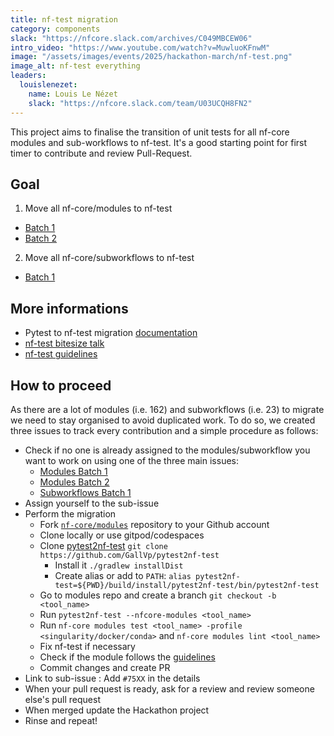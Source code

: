 ```yaml
---
title: nf-test migration
category: components
slack: "https://nfcore.slack.com/archives/C049MBCEW06"
intro_video: "https://www.youtube.com/watch?v=MuwluoKFnwM"
image: "/assets/images/events/2025/hackathon-march/nf-test.png"
image_alt: nf-test everything
leaders:
  louislenezet:
    name: Louis Le Nézet
    slack: "https://nfcore.slack.com/team/U03UCQH8FN2"
---
```


This project aims to finalise the transition of unit tests for all nf-core modules and sub-workflows to nf-test.
It's a good starting point for first timer to contribute and review Pull-Request.

## Goal

1. Move all nf-core/modules to nf-test

- [Batch 1](https://github.com/nf-core/modules/issues/7529)
- [Batch 2](https://github.com/nf-core/modules/issues/7654)

2. Move all nf-core/subworkflows to nf-test

- [Batch 1](https://github.com/nf-core/modules/issues/7575)

## More informations

- Pytest to nf-test migration [documentation](https://nf-co.re/docs/tutorials/tests_and_test_data/migrate_to_nf-test)
- [nf-test bitesize talk](https://www.youtube.com/watch?v=K9B7JRkMpQ4)
- [nf-test guidelines](https://nf-co.re/docs/tutorials/tests_and_test_data/nf-test_writing_tests)

## How to proceed

As there are a lot of modules (i.e. 162) and subworkflows (i.e. 23) to migrate we need to stay organised to avoid duplicated work. To do so, we created three issues to track every contribution and a simple procedure as follows:

- Check if no one is already assigned to the modules/subworkflow you want to work on using one of the three main issues:
  - [Modules Batch 1](https://github.com/nf-core/modules/issues/7529)
  - [Modules Batch 2](https://github.com/nf-core/modules/issues/7654)
  - [Subworkflows Batch 1](https://github.com/nf-core/modules/issues/7575)
- Assign yourself to the sub-issue
- Perform the migration
  - Fork [`nf-core/modules`](https://github.com/nf-core/modules/fork) repository to your Github account
  - Clone locally or use gitpod/codespaces
  - Clone [pytest2nf-test](https://github.com/GallVp/pytest2nf-test) `git clone https://github.com/GallVp/pytest2nf-test`
    - Install it `./gradlew installDist`
    - Create alias or add to `PATH`: `alias pytest2nf-test=${PWD}/build/install/pytest2nf-test/bin/pytest2nf-test`
  - Go to modules repo and create a branch `git checkout -b <tool_name>`
  - Run `pytest2nf-test --nfcore-modules <tool_name>`
  - Run `nf-core modules test <tool_name> -profile <singularity/docker/conda>` and `nf-core modules lint <tool_name>`
  - Fix nf-test if necessary
  - Check if the module follows the [guidelines](https://nf-co.re/docs/tutorials/tests_and_test_data/nf-test_writing_tests)
  - Commit changes and create PR
- Link to sub-issue : Add `#75XX` in the details
- When your pull request is ready, ask for a review and review someone else's pull request
- When merged update the Hackathon project
- Rinse and repeat!
